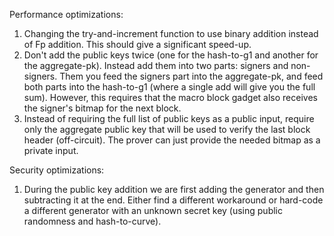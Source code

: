 Performance optimizations:
1) Changing the try-and-increment function to use binary addition instead of Fp addition. This should give a significant speed-up.
2) Don't add the public keys twice (one for the hash-to-g1 and another for the aggregate-pk). Instead add them into two parts: signers and non-signers. Them you feed the signers part into the aggregate-pk, and feed both parts into the hash-to-g1 (where a single add will give you the full sum). However, this requires that the macro block gadget also receives the signer's bitmap for the next block.
3) Instead of requiring the full list of public keys as a public input, require only the aggregate public key that will be used to verify the last block header (off-circuit). The prover can just provide the needed bitmap as a private input.

Security optimizations:
1) During the public key addition we are first adding the generator and then subtracting it at the end. Either find a different workaround or hard-code a different generator with an unknown secret key (using public randomness and hash-to-curve). 
